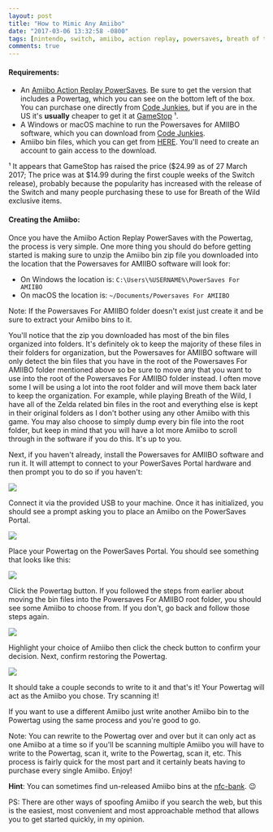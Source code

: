 ```yaml
---
layout: post
title: "How to Mimic Any Amiibo"
date: "2017-03-06 13:32:58 -0800"
tags: [nintendo, switch, amiibo, action replay, powersaves, breath of the wild]
comments: true
---
```

#### Requirements:
* An [Amiibo Action Replay PowerSaves](http://www.gamestop.com/wii-u/accessories/amiibo-action-replay-powersaves/127307). Be sure to get the version that includes a Powertag, which you can see on the bottom left of the box. You can purchase one directly from [Code Junkies](http://uk.codejunkies.com/Products/PowerSaves-for-Amiibo__EF001200.aspx), but if you are in the US it's **usually** cheaper to get it at [GameStop](http://www.gamestop.com/wii-u/accessories/amiibo-action-replay-powersaves/127307) ¹.
* A Windows or macOS machine to run the Powersaves for AMIIBO software, which you can download from [Code Junkies](http://codejunkies.com/powersaves-for-amiibo/).
* Amiibo bin files, which you can get from [HERE](http://www.3dsiso.com/showthread.php?277093-MEGA-Most-Complete-Amiibo-Set).  You'll need to create an account to gain access to the download.


¹ It appears that GameStop has raised the price ($24.99 as of 27 March 2017; The price was at $14.99 during the first couple weeks of the Switch release), probably because the popularity has increased with the release of the Switch and many people purchasing these to use for Breath of the Wild exclusive items.

#### Creating the Amiibo:

Once you have the Amiibo Action Replay PowerSaves with the Powertag, the process is very simple. One more thing you should do before getting started is making sure to unzip the Amiibo bin zip file you downloaded into the location that the Powersaves for AMIIBO software will look for:

 * On Windows the location is: `C:\Users\%USERNAME%\PowerSaves For AMIIBO`
 * On macOS the location is: `~/Documents/Powersaves For AMIIBO`

Note: If the Powersaves For AMIIBO folder doesn't exist just create it and be sure to extract your Amiibo bins to it.

You'll notice that the zip you downloaded has most of the bin files organized into folders. It's definitely ok to keep the majority of these files in their folders for organization, but the Powersaves for AMIIBO software will only detect the bin files that you have in the root of the Powersaves For AMIIBO folder mentioned above so be sure to move any that you want to use into the root of the Powersaves For AMIIBO folder instead. I often move some I will be using a lot into the root folder and will move them back later to keep the organization. For example, while playing Breath of the Wild, I have all of the Zelda related bin files in the root and everything else is kept in their original folders as I don't bother using any other Amiibo with this game. You may also choose to simply dump every bin file into the root folder, but keep in mind that you will have a lot more Amiibo to scroll through in the software if you do this. It's up to you.

Next, if you haven't already, install the Powersaves for AMIIBO software and run it. It will attempt to connect to your PowerSaves Portal hardware and then prompt you to do so if you haven't:

![](https://i.imgur.com/0x5QzNi.png)

 Connect it via the provided USB to your machine. Once it has initialized, you should see a prompt asking you to place an Amiibo on the PowerSaves Portal.

 ![](https://i.imgur.com/dtIZqMI.png)

Place your Powertag on the PowerSaves Portal. You should see something that looks like this:

![](https://i.imgur.com/AtNa4RE.png)

Click the Powertag button. If you followed the steps from earlier about moving the bin files into the Powersaves For AMIIBO root folder, you should see some Amiibo to choose from. If you don't, go back and follow those steps again.

![](https://i.imgur.com/VSLn7IC.png)

Highlight your choice of Amiibo then click the check button to confirm your decision. Next, confirm restoring the Powertag.

![](https://i.imgur.com/wrWaMhd.png)

It should take a couple seconds to write to it and that's it! Your Powertag will act as the Amiibo you chose. Try scanning it!

If you want to use a different Amiibo just write another Amiibo bin to the Powertag using the same process and you're good to go.

Note: You can rewrite to the Powertag over and over but it can only act as one Amiibo at a time so if you'll be scanning multiple Amiibo you will have to write to the Powertag, scan it, write to the Powertag, scan it, etc. This process is fairly quick for the most part and it certainly beats having to purchase every single Amiibo. Enjoy!

**Hint**: You can sometimes find un-released Amiibo bins at the [nfc-bank](https://nfc-bank.com/bins.php?categoryid=2&tabid=39). 😉

PS: There are other ways of spoofing Amiibo if you search the web, but this is the easiest, most convenient and most approachable method that allows you to get started quickly, in my opinion.
